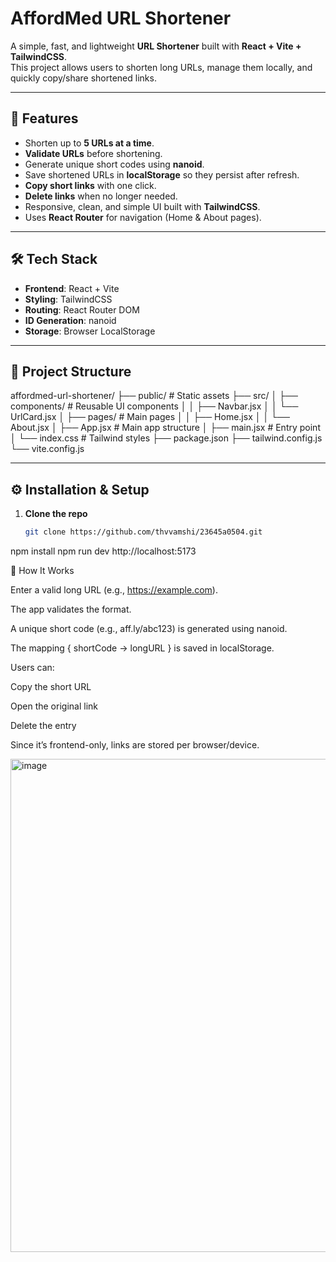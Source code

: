 # AffordMed URL Shortener

A simple, fast, and lightweight **URL Shortener** built with **React + Vite + TailwindCSS**.  
This project allows users to shorten long URLs, manage them locally, and quickly copy/share shortened links.

---

## 🚀 Features
- Shorten up to **5 URLs at a time**.
- **Validate URLs** before shortening.
- Generate unique short codes using **nanoid**.
- Save shortened URLs in **localStorage** so they persist after refresh.
- **Copy short links** with one click.
- **Delete links** when no longer needed.
- Responsive, clean, and simple UI built with **TailwindCSS**.
- Uses **React Router** for navigation (Home & About pages).

---

## 🛠️ Tech Stack
- **Frontend**: React + Vite  
- **Styling**: TailwindCSS  
- **Routing**: React Router DOM  
- **ID Generation**: nanoid  
- **Storage**: Browser LocalStorage  

---

## 📂 Project Structure
affordmed-url-shortener/
├── public/ # Static assets
├── src/
│ ├── components/ # Reusable UI components
│ │ ├── Navbar.jsx
│ │ └── UrlCard.jsx
│ ├── pages/ # Main pages
│ │ ├── Home.jsx
│ │ └── About.jsx
│ ├── App.jsx # Main app structure
│ ├── main.jsx # Entry point
│ └── index.css # Tailwind styles
├── package.json
├── tailwind.config.js
└── vite.config.js


---

## ⚙️ Installation & Setup

1. **Clone the repo**
   ```bash
   git clone https://github.com/thvvamshi/23645a0504.git
npm install
npm run dev
http://localhost:5173


🎯 How It Works

Enter a valid long URL (e.g., https://example.com).

The app validates the format.

A unique short code (e.g., aff.ly/abc123) is generated using nanoid.

The mapping { shortCode → longURL } is saved in localStorage.

Users can:

Copy the short URL

Open the original link

Delete the entry

Since it’s frontend-only, links are stored per browser/device.


<img width="1860" height="789" alt="image" src="https://github.com/user-attachments/assets/f4d12407-1fc8-458b-b040-1b81a502cc2f" />


